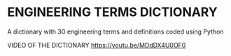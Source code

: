 # ENGINEERING TERMS DICTIONARY
A dictionary with 30 engineering terms and definitions coded using Python

VIDEO OF THE DICTIONARY
https://youtu.be/MDdDX4U0OF0
